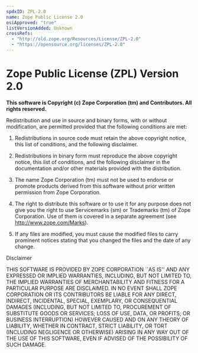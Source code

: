 ```yaml
---
spdxID: ZPL-2.0
name: Zope Public License 2.0
osiApproved: "true"
listVersionAdded: Unknown
crossRefs: 
  - "http://old.zope.org/Resources/License/ZPL-2.0"
  - "https://opensource.org/licenses/ZPL-2.0"
---
```


# Zope Public License (ZPL) Version 2.0

**This software is Copyright (c) Zope Corporation (tm) and Contributors. All rights reserved.**

Redistribution and use in source and binary forms, with or without modification, are permitted provided that the following conditions are met:

1. Redistributions in source code must retain the above copyright notice, this list of conditions, and the following disclaimer.

2. Redistributions in binary form must reproduce the above copyright notice, this list of conditions, and the following disclaimer in the documentation and/or other materials provided with the distribution.

3. The name Zope Corporation (tm) must not be used to endorse or promote products derived from this software without prior written permission from Zope Corporation.

4. The right to distribute this software or to use it for any purpose does not give you the right to use Servicemarks (sm) or Trademarks (tm) of Zope Corporation. Use of them is covered in a separate agreement (see http://www.zope.com/Marks).

5. If any files are modified, you must cause the modified files to carry prominent notices stating that you changed the files and the date of any change.

Disclaimer

THIS SOFTWARE IS PROVIDED BY ZOPE CORPORATION ``AS IS'' AND ANY EXPRESSED OR IMPLIED WARRANTIES, INCLUDING, BUT NOT LIMITED TO, THE IMPLIED WARRANTIES OF MERCHANTABILITY AND FITNESS FOR A PARTICULAR PURPOSE ARE DISCLAIMED. IN NO EVENT SHALL ZOPE CORPORATION OR ITS CONTRIBUTORS BE LIABLE FOR ANY DIRECT, INDIRECT, INCIDENTAL, SPECIAL, EXEMPLARY, OR CONSEQUENTIAL DAMAGES (INCLUDING, BUT NOT LIMITED TO, PROCUREMENT OF SUBSTITUTE GOODS OR SERVICES; LOSS OF USE, DATA, OR PROFITS; OR BUSINESS INTERRUPTION) HOWEVER CAUSED AND ON ANY THEORY OF LIABILITY, WHETHER IN CONTRACT, STRICT LIABILITY, OR TORT (INCLUDING NEGLIGENCE OR OTHERWISE) ARISING IN ANY WAY OUT OF THE USE OF THIS SOFTWARE, EVEN IF ADVISED OF THE POSSIBILITY OF SUCH DAMAGE.
